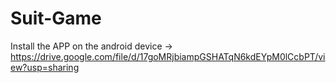 # Suit-Game
Install the APP on the android device -> https://drive.google.com/file/d/17goMRjbiampGSHATqN6kdEYpM0lCcbPT/view?usp=sharing

